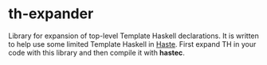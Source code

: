 # th-expander
Library for expansion of top-level Template Haskell declarations. It is written to help use some limited Template Haskell in [Haste](https://github.com/valderman/haste-compiler).
First expand TH in your code with this library and then compile it with **hastec**. 
